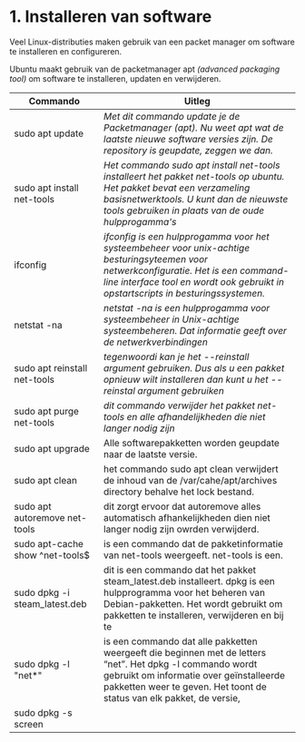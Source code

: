 # 1. Installeren van software
Veel Linux-distributies maken gebruik van een packet manager om software te installeren en configureren.

Ubuntu maakt gebruik van de packetmanager apt _(advanced packaging tool)_ om software te installeren, updaten en verwijderen.

Commando | Uitleg
--- | ---
sudo apt update | _Met dit commando update je de Packetmanager (apt). Nu weet apt wat de laatste nieuwe software versies zijn. De repository is geupdate, zeggen we dan._
sudo apt install net-tools | _Het commando sudo apt install net-tools installeert het pakket net-tools op ubuntu. Het pakket bevat een verzameling basisnetwerktools. U kunt dan de nieuwste tools gebruiken in plaats van de oude hulpprogamma's_
ifconfig | _ifconfig is een hulpprogamma voor het systeembeheer voor unix-achtige besturingsyteemen voor netwerkconfiguratie. Het is een command-line interface tool en wordt ook gebruikt in opstartscripts in besturingssystemen._
netstat -na | _netstat -na is een hulpprogamma voor systeembeheer in Unix-achtige systeembeheren. Dat informatie geeft over de netwerkverbindingen_
sudo apt reinstall net-tools | _tegenwoordi kan je het --reinstall argument gebruiken. Dus als u een pakket opnieuw wilt installeren dan kunt u het --reinstal argument gebruiken_
sudo apt purge net-tools | _dit commando verwijder het pakket net-tools en alle afhandelijkheden die niet langer nodig zijn_
sudo apt upgrade | Alle softwarepakketten worden geupdate naar de laatste versie.
sudo apt clean | het commando sudo apt clean verwijdert de inhoud van de /var/cahe/apt/archives directory behalve het lock bestand.
sudo apt autoremove net-tools | dit zorgt ervoor dat  autoremove alles automatisch afhankelijkheden dien niet langer nodig zijn owrden verwijderd.
sudo apt-cache show ^net-tools$ | is een commando dat de pakketinformatie van net-tools weergeeft. net-tools is een.
sudo dpkg -i steam_latest.deb | dit is een commando dat het pakket steam_latest.deb installeert. dpkg is een hulpprogramma voor het beheren van Debian-pakketten. Het wordt gebruikt om pakketten te installeren, verwijderen en bij te
sudo dpkg -l "net*" | is een commando dat alle pakketten weergeeft die beginnen met de letters “net”. Het dpkg -l commando wordt gebruikt om informatie over geïnstalleerde pakketten weer te geven. Het toont de status van elk pakket, de versie,
sudo dpkg -s screen | 
